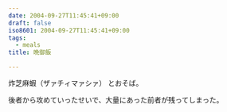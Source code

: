 ```yaml
---
date: 2004-09-27T11:45:41+09:00
draft: false
iso8601: 2004-09-27T11:45:41+09:00
tags:
  - meals
title: 晩御飯

---
```


炸芝麻蝦（ザァチィマァシァ） とおそば。

後者から攻めていったせいで、大量にあった前者が残ってしまった。
